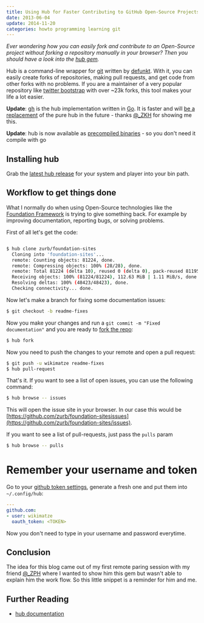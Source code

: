 ```yaml
---
title: Using Hub for Faster Contributing to GitHub Open-Source Projects
date: 2013-06-04
update: 2014-11-20
categories: howto programming learning git
---
```


*Ever wondering how you can easily fork and contribute to an Open-Source project without forking a repository manually in your browser? Then you should have a look into the [hub gem](https://github.com/defunkt/hub).*


Hub is a command-line wrapper for [git](http://git-scm.com/) written by [defunkt](http://defunkt.io/). With it, you can easily create forks of repositories, making pull requests, and get code from other forks with no problems. If you are a maintainer of a very popular repository like [twitter bootstrap](https://github.com/twitter/bootstrap) with over ~23k forks, this tool makes your life a lot easier.


**Update**: [gh](https://github.com/jingweno/gh) is the hub implementation written in [Go](http://golang.org/).
It is faster and will [be a replacement](https://github.com/github/hub/issues/475) of the pure hub in the future - thanks [@\_ZKH](https://twitter.com/_ZPH) for showing me this.

**Update**: hub is now available as [precompiled binaries](https://github.com/github/hub/releases) - so you don't need
it compile with go


## Installing hub

Grab the [latest hub release](https://github.com/github/hub/releases) for your system and player into your bin path.


## Workflow to get things done

What I normally do when using Open-Source technologies like the [Foundation Framework](http://foundation.zurb.com/) is trying to give something back. For example  by improving documentation, reporting bugs, or solving problems.


First of all let's get the code:


```bash

$ hub clone zurb/foundation-sites
  Cloning into 'foundation-sites'...
  remote: Counting objects: 81224, done.
  remote: Compressing objects: 100% (28/28), done.
  remote: Total 81224 (delta 10), reused 0 (delta 0), pack-reused 81195
  Receiving objects: 100% (81224/81224), 112.63 MiB | 1.11 MiB/s, done.
  Resolving deltas: 100% (48423/48423), done.
  Checking connectivity... done.
```

Now let's make a branch for fixing some documentation issues:

```bash
$ git checkout -b readme-fixes
```

Now you make your changes and run a `git commit -m "Fixed documentation"` and you are ready to [fork the repo](https://help.github.com/articles/fork-a-repo):

```bash
$ hub fork
```

Now you need to push the changes to your remote and open a pull request:

```bash
$ git push -u wikimatze readme-fixes
$ hub pull-request
```

That's it. If you want to see a list of open issues, you can use the following command:

```bash
$ hub browse -- issues
```

This will open the issue site in your browser. In our case this would be [https://github.com/zurb/foundation-sitesissues](https://github.com/zurb/foundation-sites/issues).


If you want to see a list of pull-requests, just pass the `pulls` param

```bash
$ hub browse -- pulls
```

# Remember your username and token

Go to your [github token settings](https://github.com/settings/tokens "github token settings"), generate a fresh one and
put them into `~/.config/hub`:

```yml
---
github.com:
- user: wikimatze
  oauth_token: <TOKEN>
```

Now you don't need to type in your username and password everytime.


## Conclusion

The idea for this blog came out of my first remote paring session with my friend [@\_ZPH](https://twitter.com/_ZPH) where I wanted to show him this gem but wasn't able to explain him the work flow. So this little snippet is a reminder for him and me.


## Further Reading

- [hub documentation](http://defunkt.io/hub)

